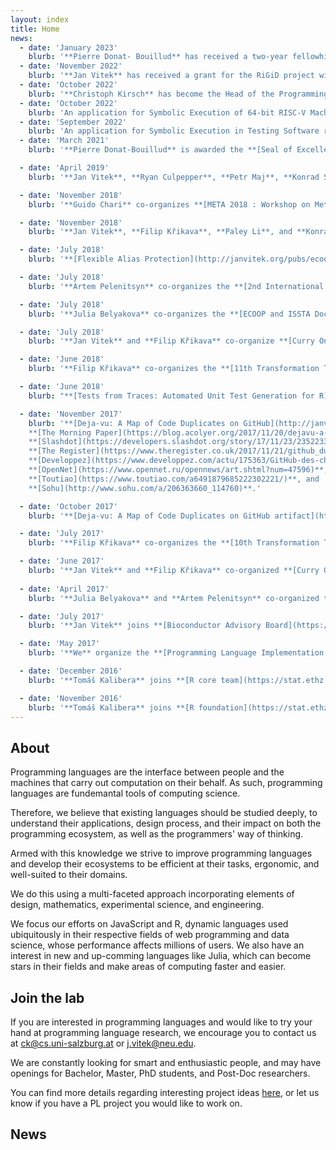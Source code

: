 ```yaml
---
layout: index
title: Home
news:
  - date: 'January 2023'
    blurb: '**Pierre Donat- Bouillud** has received a two-year fellowhip in OPJAK MSCA FELLOWSHIPS CZ program.'
  - date: 'November 2022'
    blurb: '**Jan Vitek** has received a grant for the RiGiD project within the prestigious EXPRO projects announced by the Grant Agency of the Czech Republic.'
  - date: 'October 2022'
    blurb: '**Christoph Kirsch** has become the Head of the Programming Research Laboratory.'
  - date: 'October 2022'
    blurb: 'An application for Symbolic Execution of 64-bit RISC-V Machine Code with Eager Path Merging registration has been has been filed with the United States Patent and Trademark Office.'
  - date: 'September 2022'
    blurb: 'An application for Symbolic Execution in Testing Software registration has been filed with the United States Patent and Trademark Office.'
  - date: 'March 2021'
    blurb: '**Pierre Donat-Bouillud** is awarded the **[Seal of Excellence](https://ec.europa.eu/info/research-and-innovation/funding/funding-opportunities/seal-excellence/receiving-seal-excellence_en#marie-skodowska-curie-actions-msca-in-horizon-2020)** for its [MSCA Fellowship](https://ec.europa.eu/research/mariecurieactions/actions/individual-fellowships_en) proposal: _DataBugs:  Finding Bugs in Data Science Codes_'

  - date: 'April 2019'
    blurb: '**Jan Vitek**, **Ryan Culpepper**, **Petr Maj**, **Konrad Siek**, **Guido Chari**, and **Lucie Lerch** co-organize **[ETAPS 2019](https://conf.researchr.org/committee/etaps-2019/etaps-2019-organizing-committee/)**.'

  - date: 'November 2018'
    blurb: '**Guido Chari** co-organizes **[META 2018 : Workshop on Meta-Programming Techniques and Reflection](https://2018.splashcon.org/track/meta-2018/) (part of [SPLASH](https://2018.splashcon.org/))**.'

  - date: 'November 2018'
    blurb: '**Jan Vitek**, **Filip Křikava**, **Paley Li**, and **Konrad Siek** co-organize **[SPLASH 2018](https://2018.splashcon.org/committee/splash-2018-organizing-committee)**.'

  - date: 'July 2018'
    blurb: '**[Flexible Alias Protection](http://janvitek.org/pubs/ecoop98.pdf)**, a paper by **James Noble, Jan Vitek, and John Potter** receives the **[2018 AITO Test of Time award at ECOOP](http://www.aito.org/ToT/2018.html)**.'

  - date: 'July 2018' 
    blurb: '**Artem Pelenitsyn** co-organizes the **[2nd International Workshop on Machine Learning techniques for Programming Languages](https://conf.researchr.org/track/ecoop-issta-2018/ML4PL-2018-papers/)** (co-located with [ECOOP](https://conf.researchr.org/home/ecoop-2018)).'

  - date: 'July 2018'
    blurb: '**Julia Belyakova** co-organizes the **[ECOOP and ISSTA Doctoral Symposium 2018](https://conf.researchr.org/track/ecoop-issta-2018/ecoop-issta-2018-doctoral-symposium/)**.'

  - date: 'July 2018'
    blurb: '**Jan Vitek** and **Filip Křikava** co-organize **[Curry On 2018](http://curry-on.org/2018/)**.'

  - date: 'June 2018'
    blurb: '**Filip Křikava** co-organizes the **[11th Transformation Tool Contest](https://www.transformation-tool-contest.eu/)** (part of [STAF 2018](http://www.staf2018.fr/)).'

  - date: 'June 2018'
    blurb: "**[Tests from Traces: Automated Unit Test Generation for R](http://janvitek.org/pubs/issta18.pdf)** receives the **[ISSTA'18 Distinguished Artifact Award](https://twitter.com/i/web/status/1008868048638377984)**."

  - date: 'November 2017'
    blurb: '**[Deja-vu: A Map of Code Duplicates on GitHub](http://janvitek.org/pubs/oopsla17b.pdf)** is covered by **news publications** around the world, including: 
    **[The Morning Paper](https://blog.acolyer.org/2017/11/20/dejavu-a-map-of-code-duplicates-on-github/)**, 
    **[Slashdot](https://developers.slashdot.org/story/17/11/23/2352233/more-than-half-of-github-is-duplicate-code-researchers-find)**, 
    **[The Register](https://www.theregister.co.uk/2017/11/21/github_duplicate_code/)**, 
    **[Developpez](https://www.developpez.com/actu/175363/GitHub-des-chercheurs-estiment-que-plus-de-la-moitie-des-codes-ecrits-en-Java-Python-C-Cplusplus-et-JavaScript-sont-dupliques/)**, 
    **[OpenNet](https://www.opennet.ru/opennews/art.shtml?num=47596)**,
    **[Toutiao](https://www.toutiao.com/a6491879685222302221/)**, and
    **[Sohu](http://www.sohu.com/a/206363660_114760)**.'

  - date: 'October 2017'
    blurb: '**[Deja-vu: A Map of Code Duplicates on GitHub artifact](http://mondego.ics.uci.edu/projects/dejavu/)** receives a **[Distinguished Artifact Award at OOPSLA](https://2017.splashcon.org/attending/splash-awards).**'

  - date: 'July 2017'
    blurb: '**Filip Křikava** co-organizes the **[10th Transformation Tool Contest](https://www.transformation-tool-contest.eu/2017/)** (part of [STAF 2017](http://www.staf2017.fr/)).'

  - date: 'June 2017'
    blurb: '**Jan Vitek** and **Filip Křikava** co-organized **[Curry On 2017](http://curry-on.org/2017/)**.'
  
  - date: 'April 2017'
    blurb: '**Julia Belyakova** and **Artem Pelenitsyn** co-organized the **[1st Russian Conference on Programming Languages and Compilers](http://plc.sfedu.ru/)**.'

  - date: 'July 2017'
    blurb: '**Jan Vitek** joins **[Bioconductor Advisory Board](https://www.bioconductor.org/about/advisory-board/)**.'

  - date: 'May 2017' 
    blurb: '**We** organize the **[Programming Language Implementation Summer School 2017](https://prl-prg-ss.github.io.)** in Bertinoro, Italy.'

  - date: 'December 2016'
    blurb: '**Tomáš Kalibera** joins **[R core team](https://stat.ethz.ch/pipermail/r-announce/2016/000610.html)**.'

  - date: 'November 2016'
    blurb: '**Tomáš Kalibera** joins **[R foundation](https://stat.ethz.ch/pipermail/r-announce/2016/000609.html)**.'
---
```


## About

Programming languages are the interface between people and the machines that
carry out computation on their behalf. As such, programming languages are
fundemantal tools of computing science.

Therefore, we believe that existing languages should be studied deeply, to
understand their applications, design process, and their impact on both the
programming ecosystem, as well as the programmers' way of thinking.

Armed with this knowledge we strive to improve programming languages and
develop their ecosystems to be efficient at their tasks, ergonomic, and
well-suited to their domains.

We do this using a multi-faceted approach incorporating elements of design,
mathematics, experimental science, and engineering.

We focus our efforts on JavaScript and R, dynamic languages used ubiquitously
in their respective fields of web programming and data science, whose
performance affects millions of users. We also have an interest in new and
up-comming languages like Julia, which can become stars in their fields and
make areas of computing faster and easier.

## Join the lab

If you are interested in programming languages and would like to try your hand
at programming language research, we encourage you to contact us at [ck@cs.uni-salzburg.at](mailto:ck@cs.uni-salzburg.at) or
[j.vitek@neu.edu](mailto:j.vitek@neu.edu).

We are constantly looking for smart and enthusiastic people, and may have
openings for Bachelor, Master, PhD students, and Post-Doc researchers.

You can find more details regarding interesting project ideas
[here](student-projects.html), or let us know if you have a PL project you
would like to work on.

## News
